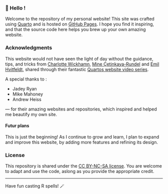 ### 🧙 Hello ! 

Welcome to the repository of my personal website! This site was crafted using [Quarto](https://quarto.org/) and is hosted on [GitHub Pages](https://pages.github.com/). I hope you find it inspiring, and that the source code here helps you brew up your own amazing website.

### Acknowledgments

This website would not have seen the light of day without the guidance, tips, and tricks from [Charlotte Wickhamn](https://www.cwick.co.nz/), [Mine Çetinkaya-Rundel](https://mine-cr.com/) and [Emil Hvitfeldt](https://emilhvitfeldt.com/), shared through their fantastic [Quartos website video series](https://quarto.org/docs/blog/posts/2024-12-04-websites-workshop/index.html).

A special thanks to :

-   Jadey Ryan [<i class="bi bi-github"></i>](https://github.com/jadeynryan/jadey_website)
-   Mike Mahoney [<i class="bi bi-github"></i>](https://github.com/mikemahoney218/mm218.dev)
-   Andrew Heiss [<i class="bi bi-github"></i>](https://github.com/andrewheiss/ath-quarto)

— for their amazing websites and repositories, which inspired and helped me beautify my own site.

#### Futur plans 

This is just the beginning! As I continue to grow and learn, I plan to expand and improve this website, by adding more features and refining its design.

### License

This repository is shared under the [CC BY-NC-SA license](https://creativecommons.org/licenses/by-nc-sa/4.0/). You are welcome to adapt and use the code, aslong as you provide the appropriate credit.

------------------------------------------------------------------------

Have fun casting R spells! 🪄
